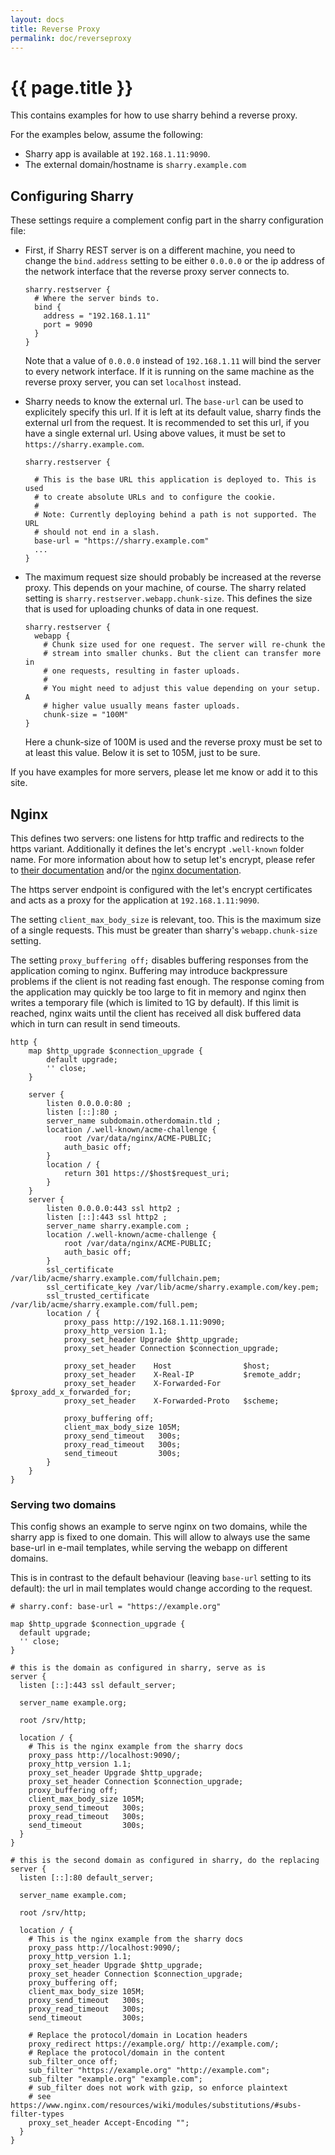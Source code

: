 ```yaml
---
layout: docs
title: Reverse Proxy
permalink: doc/reverseproxy
---
```


# {{ page.title }}

This contains examples for how to use sharry behind a reverse proxy.

For the examples below, assume the following:

- Sharry app is available at `192.168.1.11:9090`.
- The external domain/hostname is `sharry.example.com`


## Configuring Sharry

These settings require a complement config part in the sharry
configuration file:

- First, if Sharry REST server is on a different machine, you need to
  change the `bind.address` setting to be either `0.0.0.0` or the ip
  address of the network interface that the reverse proxy server
  connects to.

  ```
  sharry.restserver {
    # Where the server binds to.
    bind {
      address = "192.168.1.11"
      port = 9090
    }
  }
  ```

  Note that a value of `0.0.0.0` instead of `192.168.1.11` will bind
  the server to every network interface. If it is running on the same
  machine as the reverse proxy server, you can set `localhost`
  instead.
- Sharry needs to know the external url. The `base-url` can be used to
  explicitely specify this url. If it is left at its default value,
  sharry finds the external url from the request. It is recommended to
  set this url, if you have a single external url. Using above values,
  it must be set to `https://sharry.example.com`.

  ```
  sharry.restserver {

    # This is the base URL this application is deployed to. This is used
    # to create absolute URLs and to configure the cookie.
    #
    # Note: Currently deploying behind a path is not supported. The URL
    # should not end in a slash.
    base-url = "https://sharry.example.com"
    ...
  }
  ```
- The maximum request size should probably be increased at the reverse
  proxy. This depends on your machine, of course. The sharry related
  setting is `sharry.restserver.webapp.chunk-size`. This defines the
  size that is used for uploading chunks of data in one request.

  ```
  sharry.restserver {
    webapp {
      # Chunk size used for one request. The server will re-chunk the
      # stream into smaller chunks. But the client can transfer more in
      # one requests, resulting in faster uploads.
      #
      # You might need to adjust this value depending on your setup. A
      # higher value usually means faster uploads.
      chunk-size = "100M"
  }
  ```

  Here a chunk-size of 100M is used and the reverse proxy must be set
  to at least this value. Below it is set to 105M, just to be sure.


If you have examples for more servers, please let me know or add it to
this site.

## Nginx

This defines two servers: one listens for http traffic and redirects
to the https variant. Additionally it defines the let's encrypt
`.well-known` folder name. For more information about how to setup
let's encrypt, please refer to [their
documentation](https://letsencrypt.org/docs/) and/or the [nginx
documentation](https://nginx.org/en/docs/).

The https server endpoint is configured with the let's encrypt
certificates and acts as a proxy for the application at
`192.168.1.11:9090`.

The setting `client_max_body_size` is relevant, too. This is the
maximum size of a single requests. This must be greater than sharry's
`webapp.chunk-size` setting.

The setting `proxy_buffering off;` disables buffering responses from
the application coming to nginx. Buffering may introduce backpressure
problems if the client is not reading fast enough. The response coming
from the application may quickly be too large to fit in memory and
nginx then writes a temporary file (which is limited to 1G by
default). If this limit is reached, nginx waits until the client has
received all disk buffered data which in turn can result in send
timeouts.


```
http {
    map $http_upgrade $connection_upgrade {
        default upgrade;
        '' close;
    }

    server {
        listen 0.0.0.0:80 ;
        listen [::]:80 ;
        server_name subdomain.otherdomain.tld ;
        location /.well-known/acme-challenge {
            root /var/data/nginx/ACME-PUBLIC;
            auth_basic off;
        }
        location / {
            return 301 https://$host$request_uri;
        }
    }
    server {
        listen 0.0.0.0:443 ssl http2 ;
        listen [::]:443 ssl http2 ;
        server_name sharry.example.com ;
        location /.well-known/acme-challenge {
            root /var/data/nginx/ACME-PUBLIC;
            auth_basic off;
        }
        ssl_certificate /var/lib/acme/sharry.example.com/fullchain.pem;
        ssl_certificate_key /var/lib/acme/sharry.example.com/key.pem;
        ssl_trusted_certificate /var/lib/acme/sharry.example.com/full.pem;
        location / {
            proxy_pass http://192.168.1.11:9090;
            proxy_http_version 1.1;
            proxy_set_header Upgrade $http_upgrade;
            proxy_set_header Connection $connection_upgrade;

            proxy_set_header    Host                $host;
            proxy_set_header    X-Real-IP           $remote_addr;
            proxy_set_header    X-Forwarded-For     $proxy_add_x_forwarded_for;
            proxy_set_header    X-Forwarded-Proto   $scheme;

            proxy_buffering off;
            client_max_body_size 105M;
            proxy_send_timeout   300s;
            proxy_read_timeout   300s;
            send_timeout         300s;
        }
    }
}
```

### Serving two domains

This config shows an example to serve nginx on two domains, while the
sharry app is fixed to one domain. This will allow to always use the
same base-url in e-mail templates, while serving the webapp on
different domains.

This is in contrast to the default behaviour (leaving `base-url`
setting to its default): the url in mail templates would change
according to the request.


```
# sharry.conf: base-url = "https://example.org"

map $http_upgrade $connection_upgrade {
  default upgrade;
  '' close;
}

# this is the domain as configured in sharry, serve as is
server {
  listen [::]:443 ssl default_server;

  server_name example.org;

  root /srv/http;

  location / {
    # This is the nginx example from the sharry docs
    proxy_pass http://localhost:9090/;
    proxy_http_version 1.1;
    proxy_set_header Upgrade $http_upgrade;
    proxy_set_header Connection $connection_upgrade;
    proxy_buffering off;
    client_max_body_size 105M;
    proxy_send_timeout   300s;
    proxy_read_timeout   300s;
    send_timeout         300s;
  }
}

# this is the second domain as configured in sharry, do the replacing
server {
  listen [::]:80 default_server;

  server_name example.com;

  root /srv/http;

  location / {
    # This is the nginx example from the sharry docs
    proxy_pass http://localhost:9090/;
    proxy_http_version 1.1;
    proxy_set_header Upgrade $http_upgrade;
    proxy_set_header Connection $connection_upgrade;
    proxy_buffering off;
    client_max_body_size 105M;
    proxy_send_timeout   300s;
    proxy_read_timeout   300s;
    send_timeout         300s;

    # Replace the protocol/domain in Location headers
    proxy_redirect https://example.org/ http://example.com/;
    # Replace the protocol/domain in the content
    sub_filter_once off;
    sub_filter "https://example.org" "http://example.com";
    sub_filter "example.org" "example.com";
    # sub_filter does not work with gzip, so enforce plaintext
    # see https://www.nginx.com/resources/wiki/modules/substitutions/#subs-filter-types
    proxy_set_header Accept-Encoding "";
  }
}
```
